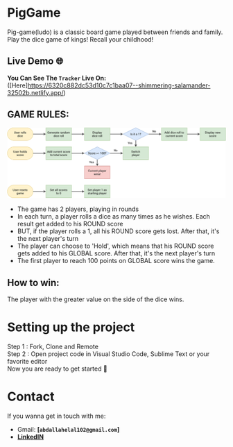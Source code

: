 # PigGame
Pig-game(ludo) is a classic board game played between friends and family. Play the dice game of kings! Recall your childhood!

## Live Demo 🌐

**You Can See The `Tracker` Live On:** ([Here]https://6320c882dc53d10c7c1baa07--shimmering-salamander-32502b.netlify.app/)

## GAME RULES:
![Rules](imgs/pig-game-flowchart.png)
- The game has 2 players, playing in rounds
- In each turn, a player rolls a dice as many times as he wishes. Each result get added to his ROUND score
- BUT, if the player rolls a 1, all his ROUND score gets lost. After that, it's the next player's turn
- The player can choose to 'Hold', which means that his ROUND score gets added to his GLOBAL score. After that, it's the next player's turn
- The first player to reach 100 points on GLOBAL score wins the game.


## How to win:
The player with the greater value on the side of the dice wins.


# Setting up the project
Step 1 : Fork, Clone and Remote </br>
Step 2 : Open project code in Visual Studio Code, Sublime Text or your favorite editor</br>
Now you are ready to get started 🎉 


# Contact

If you wanna get in touch with me:  

-   Gmail: **[`abdallahelal102@gmail.com`]**
-   **[LinkedIN](https://www.linkedin.com/in/abdalla-emad-40732b1b6/)**
